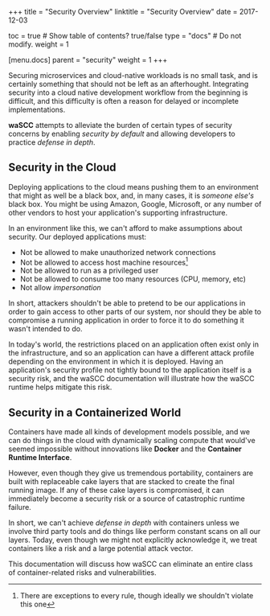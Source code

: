 +++
title = "Security Overview"
linktitle = "Security Overview"
date = 2017-12-03

toc = true  # Show table of contents? true/false
type = "docs"  # Do not modify.
weight = 1

[menu.docs]
  parent = "security"
  weight = 1
+++

Securing microservices and cloud-native workloads is no small task, and is certainly something that should not be left as an afterhought. Integrating security into a cloud native development workflow from the beginning is difficult, and this difficulty is often a reason for delayed or incomplete implementations.

**waSCC** attempts to alleviate the burden of certain types of security concerns by enabling _security by default_ and allowing developers to practice _defense in depth_.

## Security in the Cloud

Deploying applications to the cloud means pushing them to an environment that might as well be a black box, and, in many cases, it is _someone else's_ black box. You might be using Amazon, Google, Microsoft, or any number of other vendors to host your application's supporting infrastructure.

In an environment like this, we can't afford to make assumptions about security. Our deployed applications must:

* Not be allowed to make unauthorized network connections
* Not be allowed to access host machine resources[^1]
* Not be allowed to run as a privileged user
* Not be allowed to consume too many resources (CPU, memory, etc)
* Not allow _impersonation_

In short, attackers shouldn't be able to pretend to be our applications in order to gain access to other parts of our system, nor should they be able to compromise a running application in order to force it to do something it wasn't intended to do.

In today's world, the restrictions placed on an application often exist only in the infrastructure, and so an application can have a different attack profile depending on the environment in which it is deployed. Having an application's security profile not tightly bound to the application itself is a security risk, and the waSCC documentation will illustrate how the waSCC runtime helps mitigate this risk.

## Security in a Containerized World

Containers have made all kinds of development models possible, and we can do things in the cloud with dynamically scaling compute that would've seemed impossible without innovations like **Docker** and the **Container Runtime Interface**.

However, even though they give us tremendous portability, containers are built with replaceable cake layers that are stacked to create the final running image. If any of these cake layers is compromised, it can immediately become a security risk or a source of catastrophic runtime failure.

In short, we can't achieve _defense in depth_ with containers unless we involve third party tools and do things like perform constant scans on all our layers. Today, even though we might not explicitly acknowledge it, we treat containers like a risk and a large potential attack vector.

This documentation will discuss how waSCC can eliminate an entire class of container-related risks and vulnerabilities.

[^1]: There are exceptions to every rule, though ideally we shouldn't violate this one
